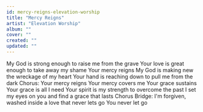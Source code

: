 ```yaml
---
id: mercy-reigns-elevation-worship
title: "Mercy Reigns"
artist: "Elevation Worship"
album: ""
cover: ""
created: ""
updated: ""
---
```


My God is strong enough to raise me from the grave
Your love is great enough to take away my shame
Your mercy reigns
My God is making new the wreckage of my heart
Your hand is reaching down to pull me from the dark
Chorus:
Your mercy reigns
Your mercy covers me
Your grace sustains
Your grace is all I need
Your spirit is my strength to overcome the past
I set my eyes on you and find a grace that lasts
Chorus
Bridge:
I'm forgiven, washed inside a love that never lets go
You never let go
